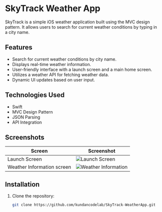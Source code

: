 # SkyTrack Weather App

SkyTrack is a simple iOS weather application built using the MVC design pattern. It allows users to search for current weather conditions by typing in a city name.

## Features

- Search for current weather conditions by city name.
- Displays real-time weather information.
- User-friendly interface with a launch screen and a main home screen.
- Utilizes a weather API for fetching weather data.
- Dynamic UI updates based on user input.

## Technologies Used

- Swift
- MVC Design Pattern
- JSON Parsing
- API Integration

## Screenshots

| Screen              | Screenshot                                                                 |
|---------------------|---------------------------------------------------------------------------|
| Launch Screen       | ![Launch Screen](https://github.com/user-attachments/assets/1cd037ad-1b91-4e72-a3cf-74ab73661618) |
| Weather Information screen | ![Weather Information](https://github.com/user-attachments/assets/30b36f3e-d817-41dc-9973-596e32036593) |



## Installation

1. Clone the repository:
   ```bash
   git clone https://github.com/kundancodelab/SkyTrack-WeatherApp.git
